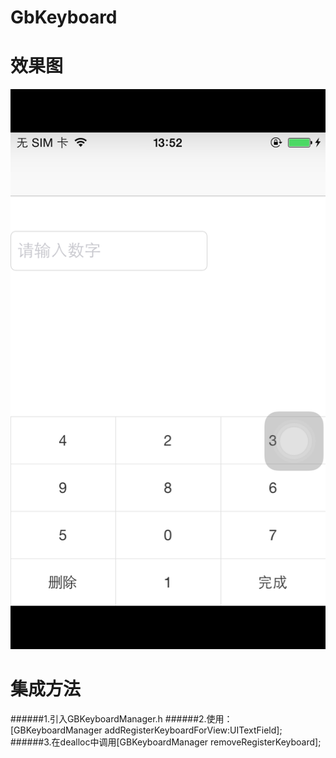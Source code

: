 # GbKeyboard
# 效果图
![image](https://github.com/wxzqq/GbKeyboard/blob/master/GbKeyboard/gbkeyboard.png)

# 集成方法

######1.引入GBKeyboardManager.h
######2.使用：
[GBKeyboardManager addRegisterKeyboardForView:UITextField];
######3.在dealloc中调用[GBKeyboardManager removeRegisterKeyboard];
